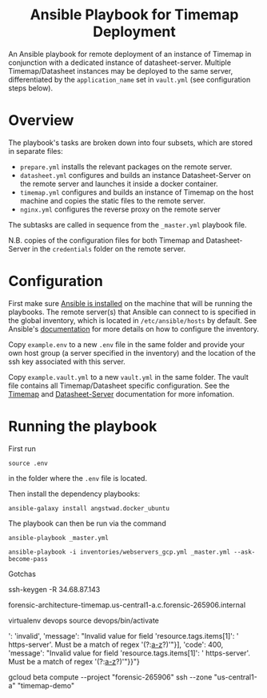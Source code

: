 <h1 align="center">
Ansible Playbook for Timemap Deployment
</h1>

An Ansible playbook for remote deployment of an instance of Timemap in conjunction with a dedicated instance of datasheet-server. Multiple Timemap/Datasheet instances may be deployed to the same server, differentiated by the `application_name` set in `vault.yml` (see configuration steps below).

# Overview

The playbook's tasks are broken down into four subsets, which are stored in separate files:

* `prepare.yml` installs the relevant packages on the remote server.
* `datasheet.yml` configures and builds an instance Datasheet-Server on the remote server and launches it inside a docker container.
* `timemap.yml` configures and builds an instance of Timemap on the host machine and copies the static files to the remote server.
* `nginx.yml` configures the reverse proxy on the remote server

The subtasks are called in sequence from the `_master.yml` playbook file.

N.B. copies of the configuration files for both Timemap and Datasheet-Server in the `credentials` folder on the remote server.

# Configuration

First make sure [Ansible is installed](https://docs.ansible.com/ansible/latest/installation_guide/intro_installation.html) on the machine that will be running the playbooks. The remote server(s) that Ansible can connect to is specified in the global inventory, which is located in `/etc/ansible/hosts` by default. See Ansible's [documentation](https://docs.ansible.com/ansible/latest/user_guide/intro_inventory.html) for more details on how to configure the inventory.

Copy `example.env` to a new `.env` file in the same folder and provide your own host group (a server specified in the inventory) and the location of the ssh key associated with this server.

Copy `example.vault.yml` to a new `vault.yml` in the same folder. The vault file contains all Timemap/Datasheet specific configuration. See the [Timemap](https://github.com/forensic-architecture/timemap) and [Datasheet-Server](https://github.com/forensic-architecture/datasheet-server) documentation for more infomation.


# Running the playbook

First run
```
source .env
```
in the folder where the `.env` file is located.

Then install the dependency playbooks:
```
ansible-galaxy install angstwad.docker_ubuntu
```

The playbook can then be run via the command

```
ansible-playbook _master.yml
```
```
ansible-playbook -i inventories/webservers_gcp.yml _master.yml --ask-become-pass
````

Gotchas

ssh-keygen -R 34.68.87.143

forensic-architecture-timemap.us-central1-a.c.forensic-265906.internal

virtualenv devops   source devops/bin/activate

': 'invalid', 'message': \"Invalid value for field 'resource.tags.items[1]': ' https-server'. Must be a match of regex '(?:[a-z](?:[-a-z0-9]{0,61}[a-z0-9])?)'\"}], 'code': 400, 'message': \"Invalid value for field 'resource.tags.items[1]': ' https-server'. Must be a match of regex '(?:[a-z](?:[-a-z0-9]{0,61}[a-z0-9])?)'\"}}"}

gcloud beta compute --project "forensic-265906" ssh --zone "us-central1-a" "timemap-demo"
